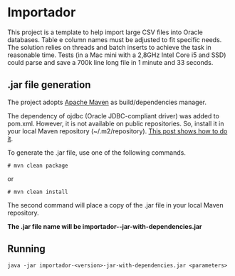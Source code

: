 # Importador

This project is a template to help import large CSV files into Oracle databases. Table e column names must be adjusted to fit specific needs. The solution relies on threads and batch inserts to achieve the task in reasonable time. Tests (in a Mac mini with a 2,8GHz Intel Core i5 and SSD) could parse and save a 700k line long file in 1 minute and 33 seconds. 

## .jar file generation

The project adopts [Apache Maven](http://maven.apache.org) as build/dependencies manager. 

The dependency of ojdbc (Oracle JDBC-compliant driver) was added to pom.xml. However, it is not available on public repositories. So, install it in your local Maven repository (~/.m2/repository). [This post shows how to do it](http://michaelss.org/post/138926569132/instalando-lib-no-reposit%C3%B3rio-maven-local). 

To generate the .jar file, use one of the following commands.

``# mvn clean package``

or 

``# mvn clean install``

The second command will place a copy of the .jar file in your local Maven repository.

**The .jar file name will be importador-<version>-jar-with-dependencies.jar**

## Running

``java -jar importador-<version>-jar-with-dependencies.jar <parameters>``
